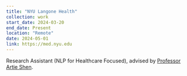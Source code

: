 ```yaml
---
title: "NYU Langone Health"
collection: work
start_date: 2024-03-20
end_date: Present
location: "Remote"
date: 2024-05-01
link: https://med.nyu.edu
---
```


Research Assistant (NLP for Healthcare Focused), advised by <a href="https://seyiqi.github.io" target="_blank"> Professor Artie Shen</a>.


